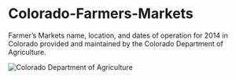 # Colorado-Farmers-Markets

Farmer’s Markets name, location, and dates of operation for 2014 in Colorado provided and maintained by the Colorado Department of Agriculture.

![Colorado Department of Agriculture](https://github.com/user-attachments/assets/8caf0597-3b45-4977-a2d7-643337bc804e)
